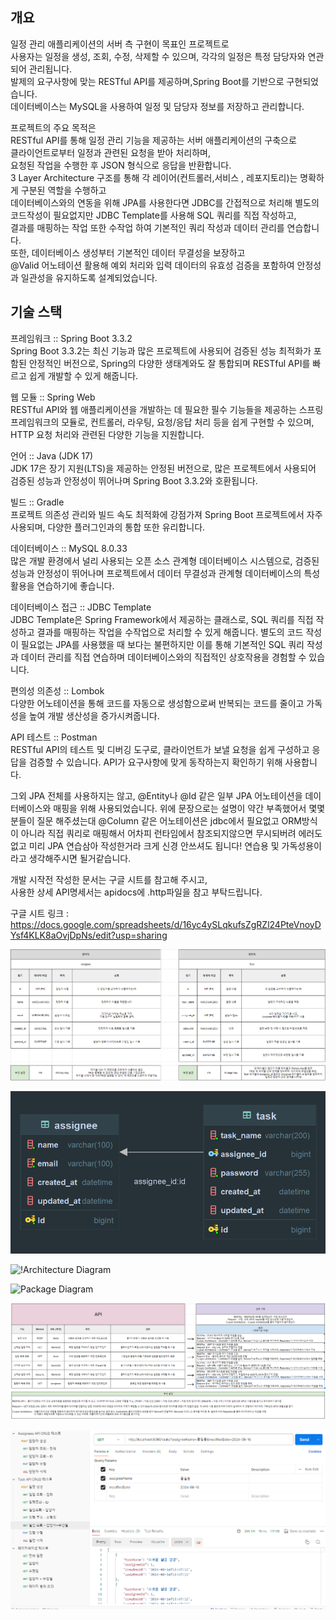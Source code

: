 개요
-
일정 관리 애플리케이션의 서버 측 구현이 목표인 프로젝트로</br>
사용자는 일정을 생성, 조회, 수정, 삭제할 수 있으며, 각각의 일정은 특정 담당자와 연관되어 관리됩니다.</br>
발제의 요구사항에 맞는 RESTful API를 제공하며,Spring Boot를 기반으로 구현되었습니다.</br>
데이터베이스는 MySQL을 사용하여 일정 및 담당자 정보를 저장하고 관리합니다.

프로젝트의 주요 목적은</br>
RESTful API를 통해 일정 관리 기능을 제공하는 서버 애플리케이션의 구축으로</br>
클라이언트로부터 일정과 관련된 요청을 받아 처리하며,</br>
요청된 작업을 수행한 후 JSON 형식으로 응답을 반환합니다.</br>
3 Layer Architecture 구조를 통해 각 레이어(컨트롤러,서비스 , 레포지토리)는 명확하게 구분된 역할을 수행하고</br>
데이터베이스와의 연동을 위해 JPA를 사용한다면 JDBC를 간접적으로 처리해 별도의 코드작성이 필요없지만
JDBC Template를 사용해 SQL 쿼리를 직접 작성하고,</br>
결과를 매핑하는 작업 또한 수작업 하여 기본적인 쿼리 작성과 데이터 관리를 연습합니다.</br>
또한, 데이터베이스 생성부터 기본적인 데이터 무결성을 보장하고</br>
@Valid 어노테이션 활용해 예외 처리와 입력 데이터의 유효성 검증을 포함하여 안정성과 일관성을 유지하도록 설계되었습니다.

기술 스택
-
프레임워크 :: Spring Boot 3.3.2</br>
Spring Boot 3.3.2는 최신 기능과 많은 프로젝트에 사용되어 검증된 성능 최적화가 포함된 안정적인 버전으로, Spring의 다양한 생태계와도 잘 통합되며
RESTful API를 빠르고 쉽게 개발할 수 있게 해줍니다.

웹 모듈 :: Spring Web</br>
RESTful API와 웹 애플리케이션을 개발하는 데 필요한 필수 기능들을 제공하는 스프링 프레임워크의 모듈로,
컨트롤러, 라우팅, 요청/응답 처리 등을 쉽게 구현할 수 있으며, HTTP 요청 처리와 관련된 다양한 기능을 지원합니다.

언어 :: Java (JDK 17)</br>
JDK 17은 장기 지원(LTS)을 제공하는 안정된 버전으로, 많은 프로젝트에서 사용되어 검증된 성능과 안정성이 뛰어나며 Spring Boot 3.3.2와 호환됩니다.

빌드 :: Gradle</br>
프로젝트 의존성 관리와 빌드 속도 최적화에 강점가져 Spring Boot 프로젝트에서 자주 사용되며, 다양한 플러그인과의 통합 또한 유리합니다.

데이터베이스 :: MySQL 8.0.33</br>
많은 개발 환경에서 널리 사용되는 오픈 소스 관계형 데이터베이스 시스템으로,
검증된 성능과 안정성이 뛰어나며 프로젝트에서 데이터 무결성과 관계형 데이터베이스의 특성 활용을 연습하기에 좋습니다.

데이터베이스 접근 :: JDBC Template</br>
JDBC Template은 Spring Framework에서 제공하는 클래스로, SQL 쿼리를 직접 작성하고 결과를 매핑하는 작업을 수작업으로 처리할 수 있게 해줍니다.
별도의 코드 작성이 필요없는 JPA를 사용했을 때 보다는 불편하지만 이를 통해 기본적인 SQL 쿼리 작성과 데이터 관리를 직접 연습하며 데이터베이스와의 직접적인 상호작용을 경험할 수 있습니다.

편의성 의존성 :: Lombok</br>
다양한 어노테이션을 통해 코드를 자동으로 생성함으로써 반복되는 코드를 줄이고 가독성을 높여 개발 생산성을 증가시켜줍니다.

API 테스트 :: Postman</br>
RESTful API의 테스트 및 디버깅 도구로, 클라이언트가 보낼 요청을 쉽게 구성하고 응답을 검증할 수 있습니다. API가 요구사항에 맞게 동작하는지 확인하기 위해 사용합니다.

그외 JPA 전체를 사용하지는 않고, @Entity나 @Id 같은 일부 JPA 어노테이션을 데이터베이스와 매핑을 위해 사용되었습니다. 
위에 문장으로는 설명이 약간 부족했어서 몇몇분들이 질문 해주셨는대
@Column 같은 어노테이션은 jdbc에서 필요없고 ORM방식이 아니라 직접 쿼리로 매핑해서
어차피 런타임에서 참조되지않으면 무시되버려 에러도없고 미리 JPA 연습삼아 작성한거라 크게 신경 안쓰셔도 됩니다!
연습용 및 가독성용이라고 생각해주시면 될거같습니다.

개발 시작전 작성한 문서는 구글 시트를 참고해 주시고,</br>
사용한 상세 API명세서는 apidocs에 .http파일을 참고 부탁드립니다.

구글 시트 링크 : https://docs.google.com/spreadsheets/d/16yc4ySLqkufsZgRZl24PteVnoyDYsf4KLK8aOvjDpNs/edit?usp=sharing

![ERD Diagram1](StartERD.png)

![ERD Diagram2](LastERD.png)

![!Architecture Diagram](https://github.com/user-attachments/assets/bee5372c-6ca1-4d84-97b7-5d4521b814f2)

![Package Diagram](https://github.com/user-attachments/assets/fa5bd292-3dad-45e4-8d66-f4fc35753de9)

![API](API.PNG)

![API2](API2.PNG)
